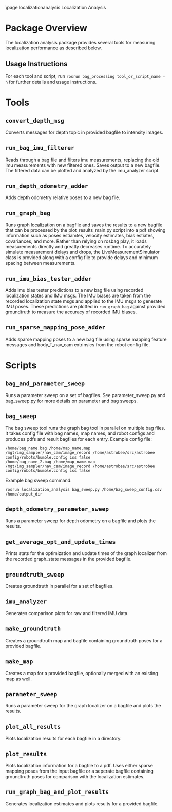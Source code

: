 \page localizationanalysis Localization Analysis

# Package Overview
The localization analysis package provides several tools for measuring localization performance as described below.

## Usage Instructions
For each tool and script, run `rosrun bag_processing tool_or_script_name -h` for further details and 
usage instructions.

# Tools
## `convert_depth_msg`
Converts messages for depth topic in provided bagfile to intensity images.

## `run_bag_imu_filterer`
Reads through a bag file and filters imu measurements, replacing the old imu measurements with new filtered ones.
Saves output to a new bagfile. The filtered data can be plotted and analyzed by the imu\_analyzer script.

## `run_depth_odometry_adder`
Adds depth odometry relative poses to a new bag file.

## `run_graph_bag`
Runs graph localization on a bagfile and saves the results to a new bagfile that can be processed by the plot_results_main.py script into a pdf showing information such as poses estiamtes, velocity estimates, bias estiates, covariances, and more.
Rather than relying on rosbag play, it loads measurements directly and greatly decreases runtime.  To accurately simulate measurement delays and drops, the LiveMeasurementSimulator class is provided along with a config file to provide delays and minimum spacing between measurements. 

## `run_imu_bias_tester_adder`
Adds imu bias tester predictions to a new bag file using recorded localization states and IMU msgs.
The IMU biases are taken from the recorded localization state msgs and applied to the IMU msgs to generate 
IMU poses.
These predictions are plotted in `run_graph_bag` against provided groundtruth to measure the accuracy of 
recorded IMU biases.

## `run_sparse_mapping_pose_adder`
Adds sparse mapping poses to a new bag file using sparse mapping feature messages and body_T_nav_cam extrinsics from the robot config file.

# Scripts
## `bag_and_parameter_sweep`
Runs a parameter sweep on a set of bagfiles.  See parameter_sweep.py and bag_sweep.py for more details
on parameter and bag sweeps.

## `bag_sweep`
The bag sweep tool runs the graph bag tool in parallel on multiple bag files.  It takes config file with bag names, map names, and robot configs and produces pdfs and result bagfiles for each entry.
Example config file:   
```
/home/bag_name.bag /home/map_name.map /mgt/img_sampler/nav_cam/image_record /home/astrobee/src/astrobee config/robots/bumble.config iss false  
/home/bag_name_2.bag /home/map_name.map /mgt/img_sampler/nav_cam/image_record /home/astrobee/src/astrobee config/robots/bumble.config iss false
```
Example bag sweep command:  
```
rosrun localization_analysis bag_sweep.py /home/bag_sweep_config.csv /home/output_dir
``` 

## `depth_odometry_parameter_sweep`
Runs a parameter sweep for depth odometry on a bagfile and plots the results.

## `get_average_opt_and_update_times`
Prints stats for the optimization and update times of the graph localizer
from the recorded graph_state messages in the provided bagfile.

## `groundtruth_sweep`
Creates groundtruth in parallel for a set of bagfiles.

## `imu_analyzer`
Generates comparison plots for raw and filtered IMU data.

## `make_groundtruth`
Creates a groundtruth map and bagfile containing groundtruth poses for a provided bagfile.

## `make_map`
Creates a map for a provided bagfile, optionally merged with an existing map as well.

## `parameter_sweep`
Runs a parameter sweep for the graph localizer on a bagfile and plots the results.

## `plot_all_results`
Plots localization results for each bagfile in a directory.

## `plot_results`
Plots localization information for a bagfile to a pdf. Uses either sparse mapping poses
from the input bagfile or a seperate bagfile containing groundtruth poses for comparison
with the localization estimates.

## `run_graph_bag_and_plot_results`
Generates localization estimates and plots results for a provided bagfile.

